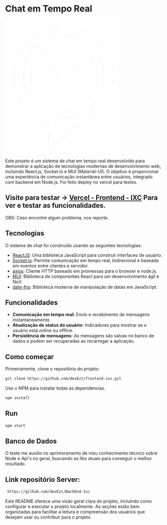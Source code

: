 # Chat em Tempo Real

![REAL TIME Logo](./public/favicon.ico)


Este projeto é um sistema de chat em tempo real desenvolvido para demonstrar a aplicação de tecnologias modernas de desenvolvimento web, incluindo React.js, Socket.io e MUI (Material-UI). O objetivo é proporcionar uma experiência de comunicação instantânea entre usuários, integrado com backend em Node.js. Foi feito deploy no vercel para testes.

## Visite para testar -> [Vercel - Frontend - IXC](https://frontend-ixc.vercel.app/) Para ver e testar as funcionalidades.
OBS: Caso encontre algum problema, nos reporte.



## Tecnologias

O sistema de chat foi construído usando as seguintes tecnologias:

- [ReactJS](https://reactjs.org/): Uma biblioteca JavaScript para construir interfaces de usuário.
- [Socket.io](https://socket.io/): Permite comunicação em tempo real, bidirecional e baseada em eventos entre clientes e servidor.
- [axios](https://axios-http.com/): Cliente HTTP baseado em promessas para o browser e node.js.
- [MUI](https://mui.com/): Biblioteca de componentes React para um desenvolvimento ágil e fácil.
- [date-fns](https://date-fns.org/): Biblioteca moderna de manipulação de datas em JavaScript.

## Funcionalidades

- **Comunicação em tempo real:** Envio e recebimento de mensagens instantaneamente.
- **Atualização de status do usuário:** Indicadores para mostrar se o usuário está online ou offline.
- **Persistência de mensagens:** As mensagens são salvas no banco de dados e podem ser recuperadas ao recarregar a aplicação.

## Como começar

Primeiramente, clone o repositório do projeto:

```bash
git clone https://github.com/devEzt/frontend-ixc.git
```

Use o NPM para instalar todas as dependencias.

```bash
npm install
```

## Run

```bash
npm start
```

## Banco de Dados

O teste me auxilio no aprimoramento de meu conhecimento técnico sobre Node e Api's no geral, buscando as libs atuais para conseguir o melhor resultado.

## Link repositório Server: 

```bash
 https://github.com/devEzt/BackEnd-Ixc
```

Este README oferece uma visão geral clara do projeto, incluindo como configurar e executar o projeto localmente. As seções estão bem organizadas para facilitar a leitura e compreensão dos usuários que desejam usar ou contribuir para o projeto.
